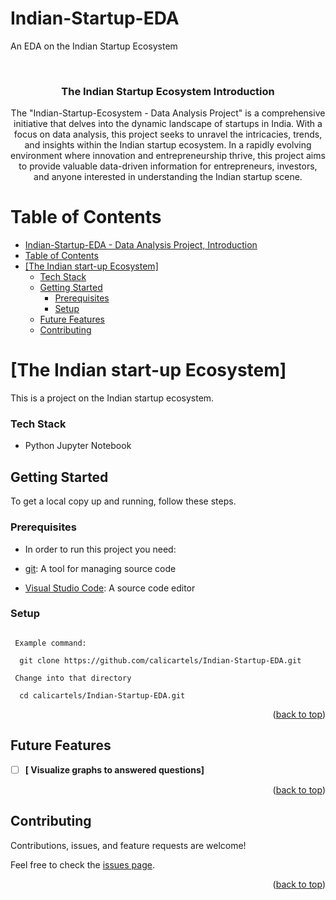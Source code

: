 # Indian-Startup-EDA
An EDA on the Indian Startup Ecosystem 

<a name="readme-top"></a>


<div align="center">
  <br/>

  <h3><b>The Indian Startup Ecosystem Introduction</b></h3>
The "Indian-Startup-Ecosystem - Data Analysis Project" is a comprehensive initiative that delves into the dynamic landscape of startups in India. With a focus on data analysis, this project seeks to unravel the intricacies, trends, and insights within the Indian startup ecosystem. In a rapidly evolving environment where innovation and entrepreneurship thrive, this project aims to provide valuable data-driven information for entrepreneurs, investors, and anyone interested in understanding the Indian startup scene.
</div>


#  Table of Contents

- [Indian-Startup-EDA - Data Analysis Project, Introduction](#indian-startup-ecosystem---data-analysis-project)
- [Table of Contents](#-table-of-contents)
- [\[The Indian start-up Ecosystem\] ](#-the-indian-start-up-ecosystem-)
    - [Tech Stack ](#tech-stack-)
  - [Getting Started ](#-getting-started-)
    - [Prerequisites](#prerequisites)
    - [Setup](#setup)
  - [ Future Features ](#-future-features-)
  - [Contributing ](#-contributing-)

#  [The Indian start-up Ecosystem] <a name="about-project"></a>
This is a project on the Indian startup ecosystem.

### Tech Stack <a name="tech-stack"></a>
 - Python Jupyter Notebook


##  Getting Started <a name="getting-started"></a>

To get a local copy up and running, follow these steps.

### Prerequisites

- In order to run this project you need:

- [git](https://git-scm.com/downloads): A tool for managing source code
- [Visual Studio Code](https://code.visualstudio.com/): A source code editor

### Setup

```Clone this repository to your desired folder:

 Example command:
 
  git clone https://github.com/calicartels/Indian-Startup-EDA.git
 
 Change into that directory

  cd calicartels/Indian-Startup-EDA.git
```


<p align="right">(<a href="#readme-top">back to top</a>)</p>

##  Future Features <a name="future-features"></a>

- [ ] **[ Visualize graphs to answered questions]**


<p align="right">(<a href="#readme-top">back to top</a>)</p>

##  Contributing <a name="contributing"></a>

Contributions, issues, and feature requests are welcome!

Feel free to check the [issues page](../../issues/).

<p align="right">(<a href="#readme-top">back to top</a>)</p>
